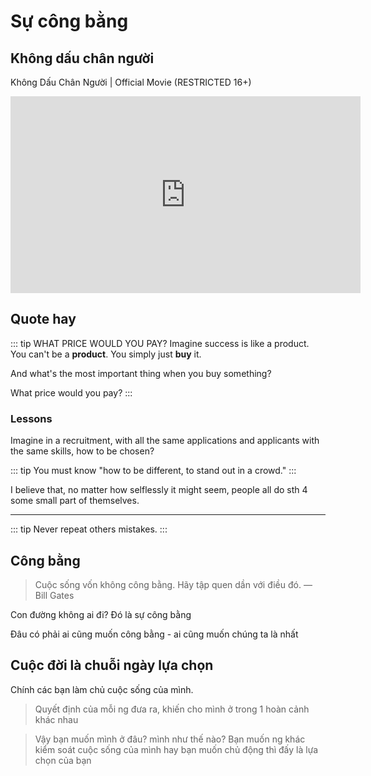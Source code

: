 # Sự công bằng


## Không dấu chân người

Không Dấu Chân Người | Official Movie (RESTRICTED 16+)

<iframe width="560" height="315" src="https://www.youtube.com/embed/7AJXcuf1uKI" frameborder="0" allow="accelerometer; autoplay; encrypted-media; gyroscope; picture-in-picture" allowfullscreen></iframe>

## Quote hay

::: tip WHAT PRICE WOULD YOU PAY?
Imagine success is like a product. You can't be a **product**. You simply just **buy** it. 

And what's the most important thing when you buy something?

What price would you pay?
:::


### Lessons 


Imagine in a recruitment, with all the same applications and applicants with the same skills, how to be chosen?

::: tip 
You must know "how to be different, to stand out in a crowd."
:::

I believe that, no matter how selflessly it might seem, people all do sth 4 some small part of themselves.

--- 

::: tip 
Never repeat others mistakes.
:::


## Công bằng

> Cuộc sống vốn không công bằng. Hãy tập quen dần với điều đó.
> ― Bill Gates



Con đường không ai đi? Đó là sự công bằng

Đâu có phải ai cũng muốn công bằng - ai cũng muốn chúng ta là nhất


## Cuộc đời là chuỗi ngày lựa chọn

Chính các bạn làm chủ cuộc sống của mình.

> Quyết định của mỗi ng đưa ra, khiến cho mình ở trong 1 hoàn cảnh khác nhau 

> Vậy bạn muốn mình ở đâu? mình như thế nào?
> Bạn muốn ng khác kiểm soát cuộc sống của mình hay bạn muốn chủ động thì đấy là lựa chọn của bạn

